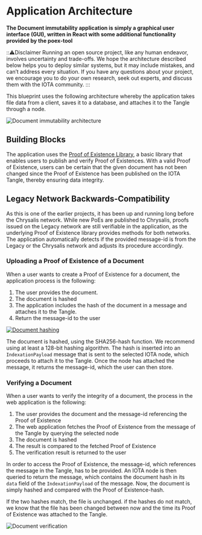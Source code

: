 # Application Architecture

**The Document immutability application is simply a graphical user interface (GUI), written in React with some additional functionality provided by the poex-tool**

:::warning:Disclaimer
Running an open source project, like any human endeavor, involves uncertainty and trade-offs. We hope the architecture described below helps you to deploy similar systems, but it may include mistakes, and can’t address every situation. If you have any questions about your project, we encourage you to do your own research, seek out experts, and discuss them with the IOTA community.
:::

This blueprint uses the following architecture whereby the application takes file data from a client, saves it to a database, and attaches it to the Tangle through a node.

![Document immutability architecture](/img/blueprints/document-immutability-architecture.png)

## Building Blocks

The application uses the [Proof of Existence Library](https://www.npmjs.com/package/@iota/poex-tool), a basic library that enables users to publish and verify Proof of Existences. With a valid Proof of Existence, users can be certain that the given document has not been changed since the Proof of Existence has been published on the IOTA Tangle, thereby ensuring data integrity.

## Legacy Network Backwards-Compatibility

As this is one of the earlier projects, it has been up and running long before the Chrysalis network. While new PoEs are published to Chrysalis, proofs issued on the Legacy network are still verifiable in the application, as the underlying Proof of Existence library provides methods for both networks.
The application automatically detects if the provided message-id is from the Legacy or the Chrysalis network and adjusts its procedure accordingly.

### Uploading a Proof of Existence of a Document

When a user wants to create a Proof of Existence for a document, the application process is the following:

1. The user provides the document.
2. The document is hashed
3. The application includes the hash of the document in a message and attaches it to the Tangle.
4. Return the message-id to the user

[![Document hashing](/img/blueprints/document-immutability-signing.png)](/img/blueprints/document-immutability-signing.png)

The document is hashed, using the SHA256-hash function. We recommend using at least a 128-bit hashing algorithm.
The hash is inserted into an `IndexationPayload` message that is sent to the selected IOTA node, which proceeds to attach it to the Tangle. Once the node has attached the message, it returns the message-id, which the user can then store.

### Verifying a Document

When a user wants to verify the integrity of a document, the process in the web application is the following:

1. The user provides the document and the message-id referencing the Proof of Existence
2. The web application fetches the Proof of Existence from the message of the Tangle by querying the selected node
3. The document is hashed
4. The result is compared to the fetched Proof of Existence
5. The verification result is returned to the user

In order to access the Proof of Existence, the message-id, which references the message in the Tangle, has to be provided.
An IOTA node is then queried to return the message, which contains the document hash in its `data` field of the `IndexationPayload` of the message.
Now, the document is simply hashed and compared with the Proof of Existence-hash.

If the two hashes match, the file is unchanged.
if the hashes do not match, we know that the file has been changed between now and the time its Proof of Existence was attached to the Tangle.

![Document verification](/img/blueprints/document-immutability-verification.png)
